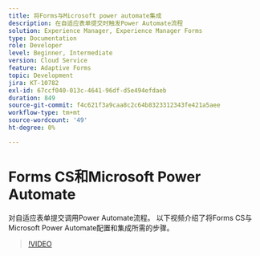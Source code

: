 ```yaml
---
title: 将Forms与Microsoft power automate集成
description: 在自适应表单提交时触发Power Automate流程
solution: Experience Manager, Experience Manager Forms
type: Documentation
role: Developer
level: Beginner, Intermediate
version: Cloud Service
feature: Adaptive Forms
topic: Development
jira: KT-10782
exl-id: 67ccf040-013c-4641-96df-d5e494efdaeb
duration: 849
source-git-commit: f4c621f3a9caa8c2c64b8323312343fe421a5aee
workflow-type: tm+mt
source-wordcount: '49'
ht-degree: 0%

---
```


# Forms CS和Microsoft Power Automate

对自适应表单提交调用Power Automate流程。 以下视频介绍了将Forms CS与Microsoft Power Automate配置和集成所需的步骤。

>[!VIDEO](https://video.tv.adobe.com/v/345675?quality=12&learn=on)
